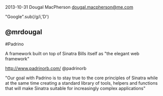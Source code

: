 
2013-10-31
Dougal MacPherson <dougal.macpherson@me.com>

<!-- how to pronounce -->
"Google".sub(/g/i,'D')

@mrdougal
---------

<!-- hope you don't mind markdown -->

#Padrino

A framework built on top of Sinatra
Bills itself as "the elegant web framework"

http://www.padrinorb.com/
@padrinorb


  "Our goal with Padrino is to stay true to the core principles of Sinatra while at the same time creating a standard library of tools, helpers and functions that will make Sinatra suitable for increasingly complex applications"


<!-- Up next - Framework comparision -->
